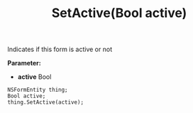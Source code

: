 ﻿---
uid: crmscript_ref_NSFormEntity_SetActive
title: SetActive(Bool active)
intellisense: NSFormEntity.SetActive
keywords: NSFormEntity, GetActive
so.topic: reference
---

Indicates if this form is active or not

**Parameter:** 
 - **active** Bool

```crmscript
NSFormEntity thing;
Bool active;
thing.SetActive(active);
```

